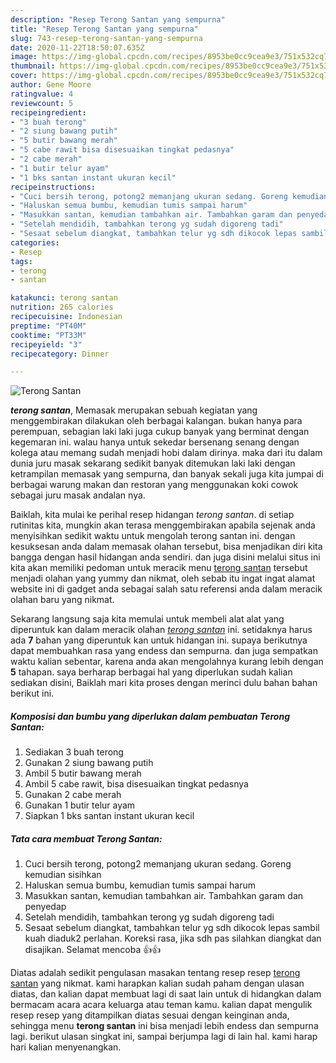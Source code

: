 ```yaml
---
description: "Resep Terong Santan yang sempurna"
title: "Resep Terong Santan yang sempurna"
slug: 743-resep-terong-santan-yang-sempurna
date: 2020-11-22T18:50:07.635Z
image: https://img-global.cpcdn.com/recipes/8953be0cc9cea9e3/751x532cq70/terong-santan-foto-resep-utama.jpg
thumbnail: https://img-global.cpcdn.com/recipes/8953be0cc9cea9e3/751x532cq70/terong-santan-foto-resep-utama.jpg
cover: https://img-global.cpcdn.com/recipes/8953be0cc9cea9e3/751x532cq70/terong-santan-foto-resep-utama.jpg
author: Gene Moore
ratingvalue: 4
reviewcount: 5
recipeingredient:
- "3 buah terong"
- "2 siung bawang putih"
- "5 butir bawang merah"
- "5 cabe rawit bisa disesuaikan tingkat pedasnya"
- "2 cabe merah"
- "1 butir telur ayam"
- "1 bks santan instant ukuran kecil"
recipeinstructions:
- "Cuci bersih terong, potong2 memanjang ukuran sedang. Goreng kemudian sisihkan"
- "Haluskan semua bumbu, kemudian tumis sampai harum"
- "Masukkan santan, kemudian tambahkan air. Tambahkan garam dan penyedap"
- "Setelah mendidih, tambahkan terong yg sudah digoreng tadi"
- "Sesaat sebelum diangkat, tambahkan telur yg sdh dikocok lepas sambil kuah diaduk2 perlahan. Koreksi rasa, jika sdh pas silahkan diangkat dan disajikan. Selamat mencoba 👍👍"
categories:
- Resep
tags:
- terong
- santan

katakunci: terong santan 
nutrition: 265 calories
recipecuisine: Indonesian
preptime: "PT40M"
cooktime: "PT33M"
recipeyield: "3"
recipecategory: Dinner

---
```



![Terong Santan](https://img-global.cpcdn.com/recipes/8953be0cc9cea9e3/751x532cq70/terong-santan-foto-resep-utama.jpg)

<b><i>terong santan</i></b>, Memasak merupakan sebuah kegiatan yang menggembirakan dilakukan oleh berbagai kalangan. bukan hanya para perempuan, sebagian laki laki juga cukup banyak yang berminat dengan kegemaran ini. walau hanya untuk sekedar bersenang senang dengan kolega atau memang sudah menjadi hobi dalam dirinya. maka dari itu dalam dunia juru masak sekarang sedikit banyak ditemukan laki laki dengan ketrampilan memasak yang sempurna, dan banyak sekali juga kita jumpai di berbagai warung makan dan restoran yang menggunakan koki cowok sebagai juru masak andalan nya.

Baiklah, kita mulai ke perihal resep hidangan <i>terong santan</i>. di setiap rutinitas kita, mungkin akan terasa menggembirakan apabila sejenak anda menyisihkan sedikit waktu untuk mengolah terong santan ini. dengan kesuksesan anda dalam memasak olahan tersebut, bisa menjadikan diri kita bangga dengan hasil hidangan anda sendiri. dan juga disini melalui situs ini kita akan memiliki pedoman untuk meracik menu <u>terong santan</u> tersebut menjadi olahan yang yummy dan nikmat, oleh sebab itu ingat ingat alamat website ini di gadget anda sebagai salah satu referensi anda dalam meracik olahan baru yang nikmat.




Sekarang langsung saja kita memulai untuk membeli alat alat yang diperuntuk kan dalam meracik olahan <u><i>terong santan</i></u> ini. setidaknya harus ada <b>7</b> bahan yang diperuntuk kan untuk hidangan ini. supaya berikutnya dapat membuahkan rasa yang endess dan sempurna. dan juga sempatkan waktu kalian sebentar, karena anda akan mengolahnya kurang lebih dengan <b>5</b> tahapan. saya berharap berbagai hal yang diperlukan sudah kalian sediakan disini, Baiklah mari kita proses dengan merinci dulu bahan bahan berikut ini.

<!--inarticleads1-->

##### Komposisi dan bumbu yang diperlukan dalam pembuatan Terong Santan:

1. Sediakan 3 buah terong
1. Gunakan 2 siung bawang putih
1. Ambil 5 butir bawang merah
1. Ambil 5 cabe rawit, bisa disesuaikan tingkat pedasnya
1. Gunakan 2 cabe merah
1. Gunakan 1 butir telur ayam
1. Siapkan 1 bks santan instant ukuran kecil




<!--inarticleads2-->

##### Tata cara membuat Terong Santan:

1. Cuci bersih terong, potong2 memanjang ukuran sedang. Goreng kemudian sisihkan
1. Haluskan semua bumbu, kemudian tumis sampai harum
1. Masukkan santan, kemudian tambahkan air. Tambahkan garam dan penyedap
1. Setelah mendidih, tambahkan terong yg sudah digoreng tadi
1. Sesaat sebelum diangkat, tambahkan telur yg sdh dikocok lepas sambil kuah diaduk2 perlahan. Koreksi rasa, jika sdh pas silahkan diangkat dan disajikan. Selamat mencoba 👍👍




Diatas adalah sedikit pengulasan masakan tentang resep resep <u>terong santan</u> yang nikmat. kami harapkan kalian sudah paham dengan ulasan diatas, dan kalian dapat membuat lagi di saat lain untuk di hidangkan dalam bermacam acara acara keluarga atau teman kamu. kalian dapat mengulik resep resep yang ditampilkan diatas sesuai dengan keinginan anda, sehingga menu <b>terong santan</b> ini bisa menjadi lebih endess dan sempurna lagi. berikut ulasan singkat ini, sampai berjumpa lagi di lain hal. kami harap hari kalian menyenangkan.

